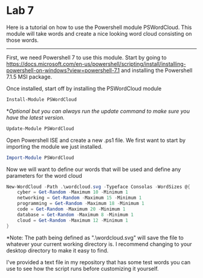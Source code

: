 # Lab 7

Here is a tutorial on how to use the Powershell module PSWordCloud. This module will take words and create a nice looking word cloud consisting on those words.

---
First, we need Powershell 7 to use this module. Start by going to https://docs.microsoft.com/en-us/powershell/scripting/install/installing-powershell-on-windows?view=powershell-7.1 and installing the Powershell 7.1.5 MSI package.

Once installed, start off by installing the PSWordCloud module
```powershell
Install-Module PSWordCloud
```
**Optional but you can always run the update command to make sure you have the latest version.*
```powershell
Update-Module PSWordCloud
```

Open Powershell ISE and create a new .ps1 file. We first want to start by importing the module we just installed.
```powershell
Import-Module PSWordCloud
```
Now we will want to define our words that will be used and define any parameters for the word cloud
```powershell
New-WordCloud -Path .\wordcloud.svg -Typeface Consolas -WordSizes @{
    cyber = Get-Random -Maximum 10 -Minimum 1 
    networking = Get-Random -Maximum 15 -Minimum 1 
    programming = Get-Random -Maximum 18 -Minimum 1 
    code = Get-Random -Maximum 20 -Minimum 1 
    database = Get-Random -Maximum 8 -Minimum 1 
    cloud = Get-Random -Maximum 12 -Minimum 1 
}
```
*Note: The path being defined as ".\wordcloud.svg" will save the file to whatever your current working directory is. I recommend changing to your desktop directory to make it easy to find.



I've provided a text file in my repository that has some test words you can use to see how the script runs before customizing it yourself.